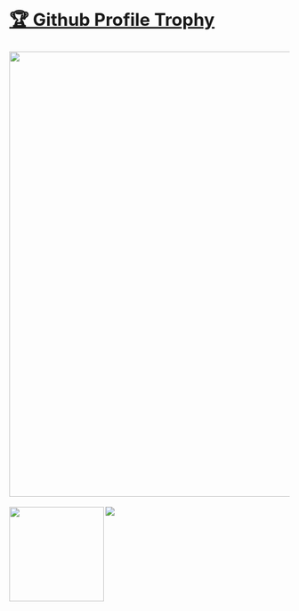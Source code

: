 <a href="https://github.com/ryo-ma/github-profile-trophy"><h2>🏆 Github Profile Trophy</h2></a>
<a href="https://github.com/ryo-ma/github-profile-trophy">
  <img width=800 src="https://github-profile-trophy.vercel.app/?username=RTa-technology&column=7&theme=onedark&no-frame=true"/>
</a>
---

<div>
  <img height="170" align="left" src="https://github-readme-stats.vercel.app/api?username=RTa-technology&count_private=true&include_all_commits=true&theme=onedark" />
  <img src="https://github-readme-stats.vercel.app/api/top-langs/?username=RTa-technology&layout=compact&theme=onedark" />
</div>

